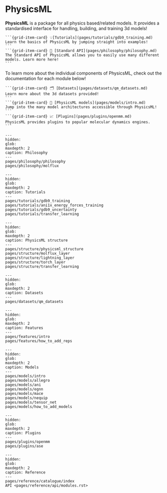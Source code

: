 PhysicsML
=======

**PhysicsML** is a package for all physics based/related models. It provides a standardised interface for handling,
building, and training 3d models!

````{grid} 2
```{grid-item-card} 💡[Tutorials](pages/tutorials/gdb9_training.md)
Learn the basics of PhysicsML by jumping straight into examples!
```
```{grid-item-card} 📏 [Standard API](pages/philosophy/philosophy.md)
The Standard API of PhysicsML allows you to easily use many different models. Learn more here!
```
````

To learn more about the individual components of PhysicsML, check out the documentation for each module below!

````{grid} 3
```{grid-item-card} 🗂 [Datasets](pages/datasets/qm_datasets.md)
Learn more about the 3d datasets provided!
```
```{grid-item-card} 🤖 [PhysicsML models](pages/models/intro.md)
Jump into the many model architectures accessible through PhysicsML!
```
```{grid-item-card} 📈 [Plugins](pages/plugins/openmm.md)
PhysicsML provides plugins to popular molecular dynamics engines.
```
````

```{toctree}
---
hidden:
glob:
maxdepth: 2
caption: Philosophy
---
pages/philosophy/philosophy
pages/philosophy/molflux
```

```{toctree}
---
hidden:
glob:
maxdepth: 2
caption: Tutorials
---
pages/tutorials/gdb9_training
pages/tutorials/ani1x_energy_forces_training
pages/tutorials/gdb9_uncertainty
pages/tutorials/transfer_learning
```

```{toctree}
---
hidden:
glob:
maxdepth: 2
caption: PhysicsML structure
---
pages/structure/physicsml_structure
pages/structure/molflux_layer
pages/structure/lightning_layer
pages/structure/torch_layer
pages/structure/transfer_learning
```

```{toctree}
---
hidden:
glob:
maxdepth: 2
caption: Datasets
---
pages/datasets/qm_datasets
```

```{toctree}
---
hidden:
glob:
maxdepth: 2
caption: Features
---
pages/features/intro
pages/features/how_to_add_reps
```

```{toctree}
---
hidden:
glob:
maxdepth: 2
caption: Models
---
pages/models/intro
pages/models/allegro
pages/models/ani
pages/models/egnn
pages/models/mace
pages/models/nequip
pages/models/tensor_net
pages/models/how_to_add_models
```

```{toctree}
---
hidden:
glob:
maxdepth: 2
caption: Plugins
---
pages/plugins/openmm
pages/plugins/ase
```

```{toctree}
---
hidden:
glob:
maxdepth: 2
caption: Reference
---
pages/reference/catalogue/index
API <pages/reference/api/modules.rst>
```

